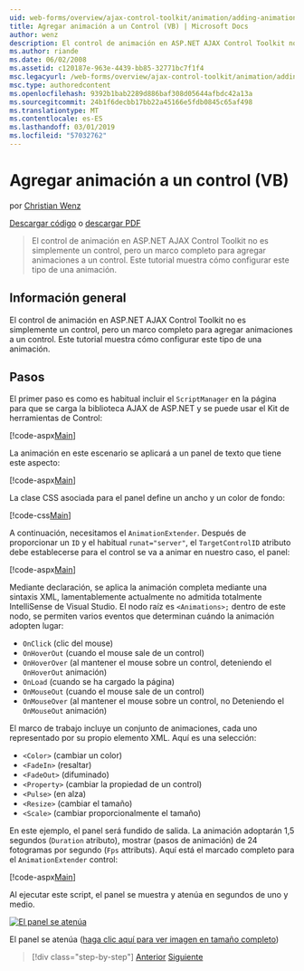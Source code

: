 ```yaml
---
uid: web-forms/overview/ajax-control-toolkit/animation/adding-animation-to-a-control-vb
title: Agregar animación a un Control (VB) | Microsoft Docs
author: wenz
description: El control de animación en ASP.NET AJAX Control Toolkit no es simplemente un control, pero un marco completo para agregar animaciones a un control. Este tutorial se muestra cómo...
ms.author: riande
ms.date: 06/02/2008
ms.assetid: c120187e-963e-4439-bb85-32771bc7f1f4
msc.legacyurl: /web-forms/overview/ajax-control-toolkit/animation/adding-animation-to-a-control-vb
msc.type: authoredcontent
ms.openlocfilehash: 9392b1bab2289d886baf308d05644afbdc42a13a
ms.sourcegitcommit: 24b1f6decbb17bb22a45166e5fdb0845c65af498
ms.translationtype: MT
ms.contentlocale: es-ES
ms.lasthandoff: 03/01/2019
ms.locfileid: "57032762"
---
```

<a name="adding-animation-to-a-control-vb"></a>Agregar animación a un control (VB)
====================
por [Christian Wenz](https://github.com/wenz)

[Descargar código](http://download.microsoft.com/download/f/9/a/f9a26acd-8df4-4484-8a18-199e4598f411/Animation1.vb.zip) o [descargar PDF](http://download.microsoft.com/download/6/7/1/6718d452-ff89-4d3f-a90e-c74ec2d636a3/animation1VB.pdf)

> El control de animación en ASP.NET AJAX Control Toolkit no es simplemente un control, pero un marco completo para agregar animaciones a un control. Este tutorial muestra cómo configurar este tipo de una animación.


## <a name="overview"></a>Información general

El control de animación en ASP.NET AJAX Control Toolkit no es simplemente un control, pero un marco completo para agregar animaciones a un control. Este tutorial muestra cómo configurar este tipo de una animación.

## <a name="steps"></a>Pasos

El primer paso es como es habitual incluir el `ScriptManager` en la página para que se carga la biblioteca AJAX de ASP.NET y se puede usar el Kit de herramientas de Control:

[!code-aspx[Main](adding-animation-to-a-control-vb/samples/sample1.aspx)]

La animación en este escenario se aplicará a un panel de texto que tiene este aspecto:

[!code-aspx[Main](adding-animation-to-a-control-vb/samples/sample2.aspx)]

La clase CSS asociada para el panel define un ancho y un color de fondo:

[!code-css[Main](adding-animation-to-a-control-vb/samples/sample3.css)]

A continuación, necesitamos el `AnimationExtender`. Después de proporcionar un `ID` y el habitual `runat="server"`, el `TargetControlID` atributo debe establecerse para el control se va a animar en nuestro caso, el panel:

[!code-aspx[Main](adding-animation-to-a-control-vb/samples/sample4.aspx)]

Mediante declaración, se aplica la animación completa mediante una sintaxis XML, lamentablemente actualmente no admitida totalmente IntelliSense de Visual Studio. El nodo raíz es `<Animations>;` dentro de este nodo, se permiten varios eventos que determinan cuándo la animación adopten lugar:

- `OnClick` (clic del mouse)
- `OnHoverOut` (cuando el mouse sale de un control)
- `OnHoverOver` (al mantener el mouse sobre un control, deteniendo el `OnHoverOut` animación)
- `OnLoad` (cuando se ha cargado la página)
- `OnMouseOut` (cuando el mouse sale de un control)
- `OnMouseOver` (al mantener el mouse sobre un control, no Deteniendo el `OnMouseOut` animación)

El marco de trabajo incluye un conjunto de animaciones, cada uno representado por su propio elemento XML. Aquí es una selección:

- `<Color>` (cambiar un color)
- `<FadeIn>` (resaltar)
- `<FadeOut>` (difuminado)
- `<Property>` (cambiar la propiedad de un control)
- `<Pulse>` (en alza)
- `<Resize>` (cambiar el tamaño)
- `<Scale>` (cambiar proporcionalmente el tamaño)

En este ejemplo, el panel será fundido de salida. La animación adoptarán 1,5 segundos (`Duration` atributo), mostrar (pasos de animación) de 24 fotogramas por segundo (`Fps` attributs). Aquí está el marcado completo para el `AnimationExtender` control:

[!code-aspx[Main](adding-animation-to-a-control-vb/samples/sample5.aspx)]

Al ejecutar este script, el panel se muestra y atenúa en segundos de uno y medio.


[![El panel se atenúa](adding-animation-to-a-control-vb/_static/image2.png)](adding-animation-to-a-control-vb/_static/image1.png)

El panel se atenúa ([haga clic aquí para ver imagen en tamaño completo](adding-animation-to-a-control-vb/_static/image3.png))

> [!div class="step-by-step"]
> [Anterior](dynamically-controlling-updatepanel-animations-cs.md)
> [Siguiente](executing-several-animations-at-the-same-time-vb.md)
